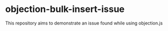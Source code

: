 # objection-bulk-insert-issue
This repository aims to demonstrate an issue found while using objection.js
